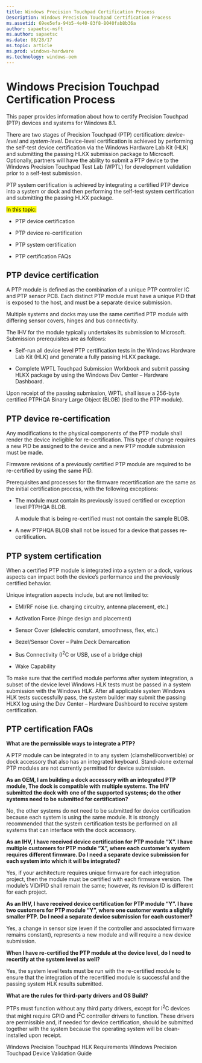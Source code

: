 ```yaml
---
title: Windows Precision Touchpad Certification Process
Description: Windows Precision Touchpad Certification Process
ms.assetid: 69ee5efa-94b5-4e40-83f8-8040fab8b36a
author: sapaetsc-msft
ms.author: sapaetsc
ms.date: 08/28/17
ms.topic: article
ms.prod: windows-hardware
ms.technology: windows-oem
---
```


# Windows Precision Touchpad Certification Process

This paper provides information about how to certify Precision Touchpad (PTP) devices and systems for Windows 8.1.

There are two stages of Precision Touchpad (PTP) certification: *device-level* and *system-level*. Device-level certification is achieved by performing the self-test device certification via the Windows Hardware Lab Kit (HLK) and submitting the passing HLKX submission package to Microsoft. Optionally, partners will have the ability to submit a PTP device to the Windows Precision Touchpad Test Lab (WPTL) for development validation prior to a self-test submission.

PTP system certification is achieved by integrating a certified PTP device into a system or dock and then performing the self-test system certification and submitting the passing HLKX package.

<mark type="bullet_intro">In this topic:</b>

-   <xref local="device">PTP device certification</b>

-   <xref local="devicerecert">PTP device re-certification</b>

-   <xref local="system">PTP system certification </b>

-   <xref local="faq">PTP certification FAQs</b>

## PTP device certification

A PTP module is defined as the combination of a unique PTP controller IC and PTP sensor PCB. Each distinct PTP module must have a unique PID that is exposed to the host, and must be a separate device submission.

Multiple systems and docks may use the same certified PTP module with differing sensor covers, hinges and bus connectivity.

The IHV for the module typically undertakes its submission to Microsoft. Submission prerequisites are as follows:

-   Self-run all device level PTP certification tests in the Windows Hardware Lab Kit (HLK) and generate a fully passing HLKX package.

-   Complete <xref hlink="http://download.microsoft.com/download/E/C/1/EC1F5246-DDD8-4609-AC39-EB2659CEF3FC/WPTL Touchpad Submission Workbook.xlsx">WPTL Touchpad Submission Workbook</b> and submit passing HLKX package by using the Windows Dev Center – Hardware Dashboard.

Upon receipt of the passing submission, WPTL shall issue a 256-byte certified PTPHQA Binary Large Object (BLOB) (tied to the PTP module).

## PTP device re-certification

Any modifications to the physical components of the PTP module shall render the device ineligible for re-certification. This type of change requires a new PID be assigned to the device and a new PTP module submission must be made.

Firmware revisions of a previously certified PTP module are required to be re-certified by using the same PID.

Prerequisites and processes for the firmware recertification are the same as the initial certification process, with the following exceptions:

-   The module must contain its previously issued certified or exception level PTPHQA BLOB.

    A module that is being re-certified must not contain the sample BLOB.

-   A new PTPHQA BLOB shall not be issued for a device that passes re-certification.

## PTP system certification

When a certified PTP module is integrated into a system or a dock, various aspects can impact both the device’s performance and the previously certified behavior.

Unique integration aspects include, but are not limited to:

-   EMI/RF noise (i.e. charging circuitry, antenna placement, etc.)

-   Activation Force (hinge design and placement)

-   Sensor Cover (dielectric constant, smoothness, flex, etc.)

-   Bezel/Sensor Cover – Palm Deck Demarcation

-   Bus Connectivity (I<sup>2</sup>C or USB, use of a bridge chip)

-   Wake Capability

To make sure that the certified module performs after system integration, a subset of the device level Windows HLK tests must be passed in a system submission with the Windows HLK. After all applicable system Windows HLK tests successfully pass, the system builder may submit the passing HLKX log using the Dev Center – Hardware Dashboard to receive system certification.

## PTP certification FAQs

**What are the permissible ways to integrate a PTP?**

A PTP module can be integrated in to any system (clamshell/convertible) or dock accessory that also has an integrated keyboard. Stand-alone external PTP modules are not currently permitted for device submission.

**As an OEM, I am building a dock accessory with an integrated PTP module, The dock is compatible with multiple systems. The IHV submitted the dock with one of the supported systems; do the other systems need to be submitted for certification?**

No, the other systems do not need to be submitted for device certification because each system is using the same module. It is strongly recommended that the system certification tests be performed on all systems that can interface with the dock accessory.

**As an IHV, I have received device certification for PTP module “X”. I have multiple customers for PTP module “X”, where each customer’s system requires different firmware. Do I need a separate device submission for each system into which it will be integrated?**

Yes, if your architecture requires unique firmware for each integration project, then the module must be certified with each firmware version. The module’s VID/PID shall remain the same; however, its revision ID is different for each project.

**As an IHV, I have received device certification for PTP module “Y”. I have two customers for PTP module “Y”, where one customer wants a slightly smaller PTP. Do I need a separate device submission for each customer?**

Yes, a change in sensor size (even if the controller and associated firmware remains constant), represents a new module and will require a new device submission.

**When I have re-certified the PTP module at the device level, do I need to recertify at the system level as well?**

Yes, the system level tests must be run with the re-certified module to ensure that the integration of the recertified module is successful and the passing system HLK results submitted.

**What are the rules for third-party drivers and OS Build?**

PTPs must function without any third party drivers, except for I<sup>2</sup>C devices that might require GPIO and I<sup>2</sup>C controller drivers to function. These drivers are permissible and, if needed for device certification, should be submitted together with the system because the operating system will be clean-installed upon receipt.

<seealso> <xref rid="p_hlk_test.windows_precision_touchpad_hck_requirements">Windows Precision Touchpad HLK Requirements</b> <xref rid="p_hlk_test.windows_precision_touchpad_device_validation_guide">Windows Precision Touchpad Device Validation Guide</b> </seealso>



